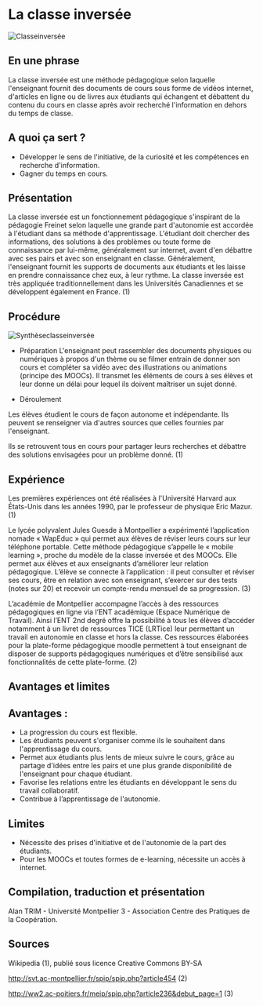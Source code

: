 # La classe inversée
![Classeinversée](http://blog.econocom.com/wp-content/uploads/2013/06/Flipped-Classroom-e1371024462225.jpg)
## En une phrase

La classe inversée est une méthode pédagogique selon laquelle l'enseignant fournit des documents de cours sous forme de vidéos internet, d'articles en ligne ou de livres aux étudiants qui échangent et débattent du contenu du cours en classe après avoir recherché l'information en dehors du temps de classe.

## A quoi ça sert ?

* Développer le sens de l'initiative, de la curiosité et les compétences en recherche d'information.
* Gagner du temps en cours. 

## Présentation

La classe inversée est un fonctionnement pédagogique s'inspirant de la pédagogie Freinet selon laquelle une grande part d'autonomie est accordée à l'étudiant dans sa méthode d'apprentissage. L'étudiant doit chercher des informations, des solutions à des problèmes ou toute forme de connaissance par lui-même, généralement sur internet, avant d'en débattre avec ses pairs et avec son enseignant en classe.
Généralement, l'enseignant fournit les supports de documents aux étudiants et les laisse en prendre connaissance chez eux, à leur rythme.
La classe inversée est très appliquée traditionnellement dans les Universités Canadiennes et se développent également en France. (1)

## Procédure
![Synthèseclasseinversée](http://www.andep.org/wp-content/uploads/2014/04/classeInversee.jpg)
* Préparation
L'enseignant peut rassembler des documents physiques ou numériques à propos d'un thème ou se filmer entrain de donner son cours et compléter sa vidéo avec des illustrations ou animations (principe des MOOCs).
Il transmet les éléments de cours à ses élèves et leur donne un délai pour lequel ils doivent maîtriser un sujet donné.

* Déroulement

Les élèves étudient le cours de façon autonome et indépendante. Ils peuvent se renseigner via d'autres sources que celles fournies par l'enseignant.

Ils se retrouvent tous en cours pour partager leurs recherches et débattre des solutions envisagées pour un problème donné. (1)

## Expérience

Les premières expériences ont été réalisées à l'Université Harvard aux États-Unis dans les années 1990, par le professeur de physique Eric Mazur. (1)

Le lycée polyvalent Jules Guesde à Montpellier a expérimenté l’application nomade « WapEduc » qui permet aux élèves de réviser leurs cours sur leur téléphone portable. Cette méthode pédagogique s’appelle le « mobile learning », proche du modèle de la classe inversée et des MOOCs. Elle permet aux élèves et aux enseignants d’améliorer leur relation pédagogique. L’élève se connecte à l’application : il peut consulter et réviser ses cours, être en relation avec son enseignant, s’exercer sur des tests (notes sur 20) et recevoir un compte-rendu mensuel de sa progression. (3)

L’académie de Montpellier accompagne l’accès à des ressources pédagogiques en ligne via l’ENT académique (Espace Numérique de Travail). Ainsi l’ENT 2nd degré offre la possibilité à tous les élèves d’accéder notamment à un livret de ressources TICE (LRTice) leur permettant un travail en autonomie en classe et hors la classe.
Ces ressources élaborées pour la plate-forme pédagogique moodle permettent à tout enseignant de disposer de supports pédagogiques numériques et d’être sensibilisé aux fonctionnalités de cette plate-forme. (2)

## Avantages et limites
## Avantages :
* La progression du cours est flexible.
* Les étudiants peuvent s'organiser comme ils le souhaitent dans l'apprentissage du cours.
* Permet aux étudiants plus lents de mieux suivre le cours, grâce au partage d'idées entre les pairs et une plus grande disponibilité de l'enseignant pour chaque étudiant.
* Favorise les relations entre les étudiants en développant le sens du travail collaboratif.
* Contribue à l’apprentissage de l'autonomie.

## Limites

* Nécessite des prises d'initiative et de l'autonomie de la part des étudiants. 
* Pour les MOOCs et toutes formes de e-learning, nécessite un accès à internet.

## Compilation, traduction et présentation

Alan TRIM - Université Montpellier 3 - Association Centre des Pratiques de la Coopération.

## Sources

Wikipedia (1), publié sous licence Creative Commons BY-SA

http://svt.ac-montpellier.fr/spip/spip.php?article454 (2)

http://ww2.ac-poitiers.fr/meip/spip.php?article236&debut_page=1 (3)
